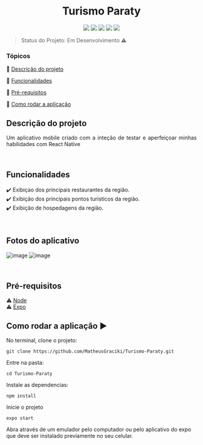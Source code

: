 <h1 align="center"> Turismo Paraty </h1>

<p align="center">
  <img src="https://img.shields.io/static/v1?label=react&message=framework&color=blue&style=for-the-badge&logo=REACT"/>
  <img src="https://img.shields.io/static/v1?label=Netlify&message=deploy&color=blue&style=for-the-badge&logo=netlify"/>
  <img src="http://img.shields.io/static/v1?label=License&message=MIT&color=green&style=for-the-badge"/>
  <img src="http://img.shields.io/static/v1?label=TESTES&message=%3E100&color=GREEN&style=for-the-badge"/>
   <img src="http://img.shields.io/static/v1?label=STATUS&message=EM%20DESENVOLVIMENTO&color=RED&style=for-the-badge"/>
   
</p>

> Status do Projeto: Em Desenvolvimento ⚠️

### Tópicos 

:small_blue_diamond: [Descrição do projeto](#descrição-do-projeto)

:small_blue_diamond: [Funcionalidades](#funcionalidades)

:small_blue_diamond: [Pré-requisitos](#pré-requisitos)

:small_blue_diamond: [Como rodar a aplicação](#como-rodar-a-aplicação-arrow_forward)
<br/>

## Descrição do projeto 

<p align="justify">
  Um aplicativo mobile criado com a inteção de testar e aperfeiçoar minhas habilidades com React Native
</p>

<br/>

## Funcionalidades

:heavy_check_mark: Exibiçao dos principais restaurantes da região. <br/>
:heavy_check_mark: Exibição dos  principais pontos turisticos da região.<br/>
:heavy_check_mark: Exibição de hospedagens da região.

<br/>

## Fotos do aplicativo 

![image](https://user-images.githubusercontent.com/85004422/166172470-8821b753-6c28-4229-8cd8-3d98ce611e42.png)
![image](https://user-images.githubusercontent.com/85004422/166172760-e13388bd-419f-4ef0-9462-123a81b76c7c.png)

<br/>

## Pré-requisitos

:warning: [Node](https://nodejs.org/en/download/) <br/>
:warning: [Expo](https://docs.expo.dev/get-started/installation/)
<br/>

## Como rodar a aplicação :arrow_forward:

No terminal, clone o projeto: 

```
git clone https://github.com/MatheusGraciki/Turismo-Paraty.git
```
Entre na pasta:
```
cd Turismo-Paraty
```
Instale as dependencias:
```
npm install
```
Inicie o projeto
```
expo start
```
Abra através de um emulador pelo computador  ou pelo aplicativo do expo  que deve ser instalado previamente no seu celular.



